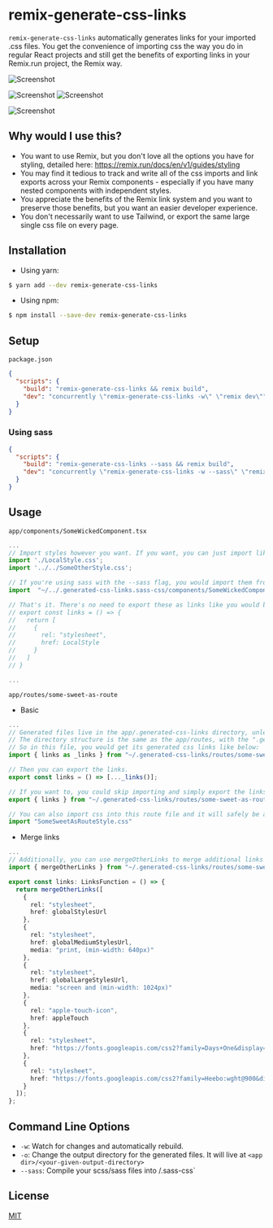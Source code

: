 # remix-generate-css-links

`remix-generate-css-links` automatically generates links for your imported .css files. You get the convenience of importing css the way you do in regular React projects and still get the benefits of exporting links in your Remix.run project, the Remix way.

![Screenshot](https://user-images.githubusercontent.com/52981032/152796510-0ea4e317-a355-4573-a204-a5c769855722.png)

![Screenshot](https://user-images.githubusercontent.com/52981032/152798285-20e00249-3ea1-48fa-b13b-f801db8985f4.png)
![Screenshot](https://user-images.githubusercontent.com/52981032/152802365-19778b0e-2082-4647-9ee1-7688d589ff01.png)

![Screenshot](https://user-images.githubusercontent.com/52981032/152801788-22fb86bc-7296-4df2-b6c4-a9b4d2461864.png)


## Why would I use this?
- You want to use Remix, but you don't love all the options you have for styling, detailed here: https://remix.run/docs/en/v1/guides/styling
- You may find it tedious to track and write all of the css imports and link exports across your Remix components - especially if you have many nested components with independent styles.
- You appreciate the benefits of the Remix link system and you want to preserve those benefits, but you want an easier developer experience.
- You don't necessarily want to use Tailwind, or export the same large single css file on every page.

## Installation

- Using yarn:

```bash
$ yarn add --dev remix-generate-css-links
```

- Using npm:

```bash
$ npm install --save-dev remix-generate-css-links
```

## Setup

`package.json`

```json
{
  "scripts": {
    "build": "remix-generate-css-links && remix build",
    "dev": "concurrently \"remix-generate-css-links -w\" \"remix dev\""
  }
}
```

### Using sass
```json
{
  "scripts": {
    "build": "remix-generate-css-links --sass && remix build",
    "dev": "concurrently \"remix-generate-css-links -w --sass\" \"remix dev\""
  }
}
```

## Usage

`app/components/SomeWickedComponent.tsx`
```typescript
...
// Import styles however you want. If you want, you can just import like this for side effects.
import './LocalStyle.css';
import '../../SomeOtherStyle.css';

// If you're using sass with the --sass flag, you would import them from ~/../<your-given-output-directory>.sass-css
import  "~/../.generated-css-links.sass-css/components/SomeWickedComponent.css" // <-- converted from <app dir>/components/SomeWickedComponent.scss

// That's it. There's no need to export these as links like you would below. Though if you did, it would still work.
// export const links = () => {
//   return [
//     {
//       rel: "stylesheet",
//       href: LocalStyle
//     }
//   ]
// }

...
```

`app/routes/some-sweet-as-route`

- Basic
```typescript
...
// Generated files live in the app/.generated-css-links directory, unless you specify another directory using the --outdir / -o flag.
// The directory structure is the same as the app/routes, with the ".generated-links" extension OR ~/.generated-css-links/<route-path>.generated-links
// So in this file, you would get its generated css links like below:
import { links as _links } from "~/.generated-css-links/routes/some-sweet-as-route.generated-links"

// Then you can export the links.
export const links = () => [..._links()];

// If you want to, you could skip importing and simply export the links directly.
export { links } from "~/.generated-css-links/routes/some-sweet-as-route.generated-links"

// You can also import css into this route file and it will safely be added to its own exported links
import "SomeSweetAsRouteStyle.css"
```

- Merge links
```typescript
...
// Additionally, you can use mergeOtherLinks to merge additional links to the exported route links without duplicating them.
import { mergeOtherLinks } from "~/.generated-css-links/routes/some-sweet-as-route.generated-links"

export const links: LinksFunction = () => {
  return mergeOtherLinks([
    {
      rel: "stylesheet",
      href: globalStylesUrl
    },
    {
      rel: "stylesheet",
      href: globalMediumStylesUrl,
      media: "print, (min-width: 640px)"
    },
    {
      rel: "stylesheet",
      href: globalLargeStylesUrl,
      media: "screen and (min-width: 1024px)"
    },
    {
      rel: "apple-touch-icon",
      href: appleTouch
    },
    {
      rel: "stylesheet",
      href: "https://fonts.googleapis.com/css2?family=Days+One&display=swap",
    },
    {
      rel: "stylesheet",
      href: "https://fonts.googleapis.com/css2?family=Heebo:wght@900&display=swap",
    }
  ]);
};

```

## Command Line Options

- `-w`: Watch for changes and automatically rebuild.
- `-o`: Change the output directory for the generated files. It will live at `<app dir>/<your-given-output-directory>`
- `--sass`: Compile your scss/sass files into <project root>/<your-given-output-directory>.sass-css`

## License

[MIT](LICENSE)
